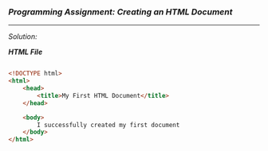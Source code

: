 ### ***Programming Assignment: Creating an HTML Document***

<hr>

_Solution:_

***HTML File***
```html

<!DOCTYPE html>
<html>
    <head>
        <title>My First HTML Document</title>
    </head>

    <body>
        I successfully created my first document
    </body>
</html>

```
